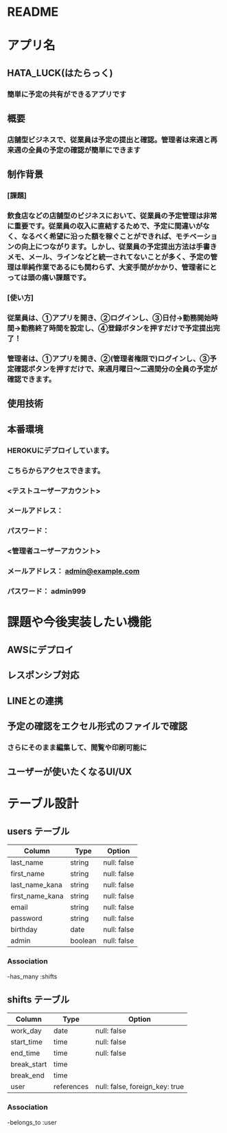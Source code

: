# README

# アプリ名
## HATA_LUCK(はたらっく)
### 簡単に予定の共有ができるアプリです

## 概要
### 店舗型ビジネスで、従業員は予定の提出と確認。管理者は来週と再来週の全員の予定の確認が簡単にできます

## 制作背景
### [課題]
### 飲食店などの店舗型のビジネスにおいて、従業員の予定管理は非常に重要です。従業員の収入に直結するためで、予定に間違いがなく、なるべく希望に沿った額を稼ぐことができれば、モチベーションの向上につながります。しかし、従業員の予定提出方法は手書きメモ、メール、ラインなどと統一されてないことが多く、予定の管理は単純作業であるにも関わらず、大変手間がかかり、管理者にとっては頭の痛い課題です。

### [使い方]
### 従業員は、①アプリを開き、②ログインし、③日付→勤務開始時間→勤務終了時間を設定し、④登録ボタンを押すだけで予定提出完了！

### 管理者は、①アプリを開き、②(管理者権限で)ログインし、③予定確認ボタンを押すだけで、来週月曜日〜二週間分の全員の予定が確認できます。

## 使用技術


## 本番環境 
### HEROKUにデプロイしています。
### こちらからアクセスできます。

### <テストユーザーアカウント>
### メールアドレス：
### パスワード：

### <管理者ユーザーアカウント>
### メールアドレス： admin@example.com
### パスワード： admin999

# 課題や今後実装したい機能

## AWSにデプロイ
### 
## レスポンシブ対応
###
## LINEとの連携
### 
## 予定の確認をエクセル形式のファイルで確認
### 
### さらにそのまま編集して、閲覧や印刷可能に
## ユーザーが使いたくなるUI/UX
### 



# テーブル設計

## users テーブル
| Column             | Type    | Option      |
| ------------------ | ------- | ----------- |
| last_name          | string  | null: false |
| first_name         | string  | null: false |
| last_name_kana     | string  | null: false |
| first_name_kana    | string  | null: false |
| email              | string  | null: false |
| password           | string  | null: false |
| birthday           | date    | null: false |
| admin              | boolean | null: false |

### Association

-has_many :shifts

## shifts テーブル
| Column        | Type       | Option                         |
| ------------- | ---------- | ------------------------------ |
| work_day      | date       | null: false                    |
| start_time    | time       | null: false                    |
| end_time      | time       | null: false                    |
| break_start   | time       |                                |
| break_end     | time       |                                |
| user          | references | null: false, foreign_key: true |

### Association

-belongs_to :user


